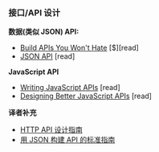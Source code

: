 ### 接口/API 设计

**数据(类似 JSON) API:**

* [Build APIs You Won't Hate](http://apisyouwonthate.com/) [$][read]
* [JSON API](http://jsonapi.org/) [read]

**JavaScript API**

* [Writing JavaScript APIs](http://blog.wolksoftware.com/writing-javascript-apis) [read]
* [Designing Better JavaScript APIs](http://www.smashingmagazine.com/2012/10/designing-javascript-apis-usability/) [read]

**译者补充**

* [HTTP API 设计指南](https://github.com/cocoajin/http-api-design-ZH_CN)
* [用 JSON 构建 API 的标准指南](http://wiki.jikexueyuan.com/project/json-api/)